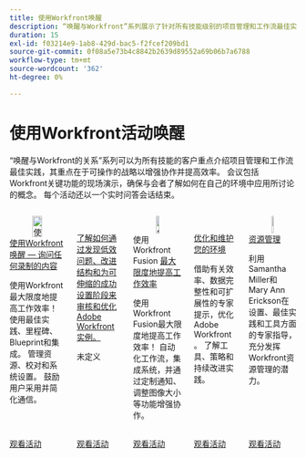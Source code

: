 ```yaml
---
title: 使用Workfront唤醒
description: “唤醒与Workfront”系列展示了针对所有技能级别的项目管理和工作流最佳实践，其中包括可操作策略、Workfront关键功能的实时演示以及总结性问答会。
duration: 15
exl-id: f03214e9-1ab8-429d-bac5-f2fcef209bd1
source-git-commit: 0f08a5e73b4c8842b2639d89552a69b06b7a6788
workflow-type: tm+mt
source-wordcount: '362'
ht-degree: 0%

---
```


# 使用Workfront活动唤醒

“唤醒与Workfront的关系”系列可以为所有技能的客户重点介绍项目管理和工作流最佳实践，其重点在于可操作的战略以增强协作并提高效率。 会议包括Workfront关键功能的现场演示，确保与会者了解如何在自己的环境中应用所讨论的概念。 每个活动还以一个实时问答会话结束。


<!-- CARDS

{cta  = Watch event}

* 2025/ask-me-anything.md
* 2025/audit-and-align-workfront-instance.md
* 2025/maximize-productivity.md
* 2025/optimize-maintain-environment.md
* 2025/resource-management.md

-->
<!-- START CARDS HTML - DO NOT MODIFY BY HAND -->
<div class="columns">
    <div class="column is-half-tablet is-half-desktop is-one-third-widescreen" aria-label="Wake Up With Workfront - Ask Me Anything Recording">
        <div class="card" style="height: 100%; display: flex; flex-direction: column; height: 100%;">
            <div class="card-image">
                <figure class="image x-is-16by9">
                    <a href="2025/ask-me-anything.md" title="使用Workfront唤醒 — 询问录制的任何内容" target="_blank" rel="referrer">
                        <img class="is-bordered-r-small" src="https://video.tv.adobe.com/v/3443085/?format=jpeg&nocache=1754610946509" alt="使用Workfront唤醒 — 询问录制的任何内容"
                             style="width: 100%; aspect-ratio: 16 / 9; object-fit: cover; overflow: hidden; display: block; margin: auto;">
                    </a>
                </figure>
            </div>
            <div class="card-content is-padded-small" style="display: flex; flex-direction: column; flex-grow: 1; justify-content: space-between;">
                <div class="top-card-content">
                    <p class="headline is-size-6 has-text-weight-bold">
                        <a href="2025/ask-me-anything.md" target="_blank" rel="referrer" title="使用Workfront唤醒 — 询问录制的任何内容">使用Workfront唤醒 — 询问任何录制的内容</a>
                    </p>
                    <p class="is-size-6">使用Workfront最大限度地提高工作效率！ 使用最佳实践、里程碑、Blueprint和集成。 管理资源、校对和系统设置。 鼓励用户采用并简化通信。</p>
                </div>
                <a href="2025/ask-me-anything.md" target="_blank" rel="referrer" class="spectrum-Button spectrum-Button--outline spectrum-Button--primary spectrum-Button--sizeM" style="align-self: flex-start; margin-top: 1rem;">
                    <span class="spectrum-Button-label has-no-wrap has-text-weight-bold">观看活动</span>
                </a>
            </div>
        </div>
    </div>
    <div class="column is-half-tablet is-half-desktop is-one-third-widescreen" aria-label="Learn how to audit and optimize your Adobe Workfront instance by uncovering inefficiencies, improving structure, and setting the stage for scalable success.">
        <div class="card" style="height: 100%; display: flex; flex-direction: column; height: 100%;">
            <div class="card-image">
                <figure class="image x-is-16by9">
                    <a href="2025/audit-and-align-workfront-instance.md" title="了解如何通过发现低效、改进结构和为可伸缩的成功奠定基础，审核和优化Adobe Workfront实例。" target="_blank" rel="referrer">
                        <img class="is-bordered-r-small" src="https://video.tv.adobe.com/v/3470621/?format=jpeg&nocache=1754610946486" alt="了解如何通过发现低效、改进结构和为可伸缩的成功奠定基础，审核和优化Adobe Workfront实例。"
                             style="width: 100%; aspect-ratio: 16 / 9; object-fit: cover; overflow: hidden; display: block; margin: auto;">
                    </a>
                </figure>
            </div>
            <div class="card-content is-padded-small" style="display: flex; flex-direction: column; flex-grow: 1; justify-content: space-between;">
                <div class="top-card-content">
                    <p class="headline is-size-6 has-text-weight-bold">
                        <a href="2025/audit-and-align-workfront-instance.md" target="_blank" rel="referrer" title="了解如何通过发现低效、改进结构和为可伸缩的成功奠定基础，审核和优化Adobe Workfront实例。">了解如何通过发现低效问题、改进结构和为可伸缩的成功设置阶段来审核和优化Adobe Workfront实例。</a>
                    </p>
                    <p class="is-size-6">未定义</p>
                </div>
                <a href="2025/audit-and-align-workfront-instance.md" target="_blank" rel="referrer" class="spectrum-Button spectrum-Button--outline spectrum-Button--primary spectrum-Button--sizeM" style="align-self: flex-start; margin-top: 1rem;">
                    <span class="spectrum-Button-label has-no-wrap has-text-weight-bold">观看活动</span>
                </a>
            </div>
        </div>
    </div>
    <div class="column is-half-tablet is-half-desktop is-one-third-widescreen" aria-label="Maximize Productivity with Workfront Fusion">
        <div class="card" style="height: 100%; display: flex; flex-direction: column; height: 100%;">
            <div class="card-image">
                <figure class="image x-is-16by9">
                    <a href="2025/maximize-productivity.md" title="使用Workfront Fusion最大限度地提高工作效率" target="_blank" rel="referrer">
                        <img class="is-bordered-r-small" src="https://video.tv.adobe.com/v/3443029/?format=jpeg&nocache=1754610946519" alt="使用Workfront Fusion最大限度地提高工作效率"
                             style="width: 100%; aspect-ratio: 16 / 9; object-fit: cover; overflow: hidden; display: block; margin: auto;">
                    </a>
                </figure>
            </div>
            <div class="card-content is-padded-small" style="display: flex; flex-direction: column; flex-grow: 1; justify-content: space-between;">
                <div class="top-card-content">
                    <p class="headline is-size-6 has-text-weight-bold">
                        使用Workfront Fusion <a href="2025/maximize-productivity.md" target="_blank" rel="referrer" title="使用Workfront Fusion最大限度地提高工作效率">最大限度地提高工作效率</a>
                    </p>
                    <p class="is-size-6">使用Workfront Fusion最大限度地提高工作效率！ 自动化工作流，集成系统，并通过定制通知、调整图像大小等功能增强协作。</p>
                </div>
                <a href="2025/maximize-productivity.md" target="_blank" rel="referrer" class="spectrum-Button spectrum-Button--outline spectrum-Button--primary spectrum-Button--sizeM" style="align-self: flex-start; margin-top: 1rem;">
                    <span class="spectrum-Button-label has-no-wrap has-text-weight-bold">观看活动</span>
                </a>
            </div>
        </div>
    </div>
    <div class="column is-half-tablet is-half-desktop is-one-third-widescreen" aria-label="Optimize and Maintain Your Environment">
        <div class="card" style="height: 100%; display: flex; flex-direction: column; height: 100%;">
            <div class="card-image">
                <figure class="image x-is-16by9">
                    <a href="2025/optimize-maintain-environment.md" title="优化和维护您的环境" target="_blank" rel="referrer">
                        <img class="is-bordered-r-small" src="https://video.tv.adobe.com/v/3443024/?format=jpeg&nocache=1754610946472" alt="优化和维护您的环境"
                             style="width: 100%; aspect-ratio: 16 / 9; object-fit: cover; overflow: hidden; display: block; margin: auto;">
                    </a>
                </figure>
            </div>
            <div class="card-content is-padded-small" style="display: flex; flex-direction: column; flex-grow: 1; justify-content: space-between;">
                <div class="top-card-content">
                    <p class="headline is-size-6 has-text-weight-bold">
                        <a href="2025/optimize-maintain-environment.md" target="_blank" rel="referrer" title="优化和维护您的环境">优化和维护您的环境</a>
                    </p>
                    <p class="is-size-6">借助有关效率、数据完整性和可扩展性的专家提示，优化Adobe Workfront。 了解工具、策略和持续改进实践。</p>
                </div>
                <a href="2025/optimize-maintain-environment.md" target="_blank" rel="referrer" class="spectrum-Button spectrum-Button--outline spectrum-Button--primary spectrum-Button--sizeM" style="align-self: flex-start; margin-top: 1rem;">
                    <span class="spectrum-Button-label has-no-wrap has-text-weight-bold">观看活动</span>
                </a>
            </div>
        </div>
    </div>
    <div class="column is-half-tablet is-half-desktop is-one-third-widescreen" aria-label="Resource Management">
        <div class="card" style="height: 100%; display: flex; flex-direction: column; height: 100%;">
            <div class="card-image">
                <figure class="image x-is-16by9">
                    <a href="2025/resource-management.md" title="资源管理" target="_blank" rel="referrer">
                        <img class="is-bordered-r-small" src="https://video.tv.adobe.com/v/3443022/?format=jpeg&nocache=1754610946499" alt="资源管理"
                             style="width: 100%; aspect-ratio: 16 / 9; object-fit: cover; overflow: hidden; display: block; margin: auto;">
                    </a>
                </figure>
            </div>
            <div class="card-content is-padded-small" style="display: flex; flex-direction: column; flex-grow: 1; justify-content: space-between;">
                <div class="top-card-content">
                    <p class="headline is-size-6 has-text-weight-bold">
                        <a href="2025/resource-management.md" target="_blank" rel="referrer" title="资源管理">资源管理</a>
                    </p>
                    <p class="is-size-6">利用Samantha Miller和Mary Ann Erickson在设置、最佳实践和工具方面的专家指导，充分发挥Workfront资源管理的潜力。</p>
                </div>
                <a href="2025/resource-management.md" target="_blank" rel="referrer" class="spectrum-Button spectrum-Button--outline spectrum-Button--primary spectrum-Button--sizeM" style="align-self: flex-start; margin-top: 1rem;">
                    <span class="spectrum-Button-label has-no-wrap has-text-weight-bold">观看活动</span>
                </a>
            </div>
        </div>
    </div>
</div>
<!-- END CARDS HTML - DO NOT MODIFY BY HAND -->
